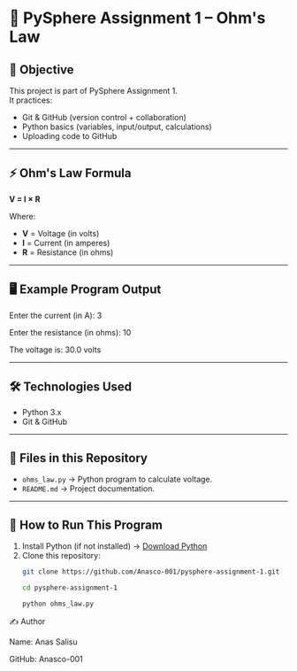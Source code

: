# 🧪 PySphere Assignment 1 – Ohm's Law

## 📌 Objective
This project is part of PySphere Assignment 1.  
It practices:
- Git & GitHub (version control + collaboration)
- Python basics (variables, input/output, calculations)
- Uploading code to GitHub

---

## ⚡ Ohm's Law Formula
**V = I × R**

Where:
- **V** = Voltage (in volts)
- **I** = Current (in amperes)
- **R** = Resistance (in ohms)

---

## 🖥 Example Program Output

Enter the current (in A): 3

Enter the resistance (in ohms): 10

The voltage is: 30.0 volts


---

## 🛠 Technologies Used
- Python 3.x
- Git & GitHub

---

## 📂 Files in this Repository
- `ohms_law.py` → Python program to calculate voltage.
- `README.md` → Project documentation.

---

## 🚀 How to Run This Program
1. Install Python (if not installed) → [Download Python](https://www.python.org/downloads/)
2. Clone this repository:
   ```bash
   git clone https://github.com/Anasco-001/pysphere-assignment-1.git

   cd pysphere-assignment-1

   python ohms_law.py

✍ Author

Name: Anas Salisu

GitHub: Anasco-001


